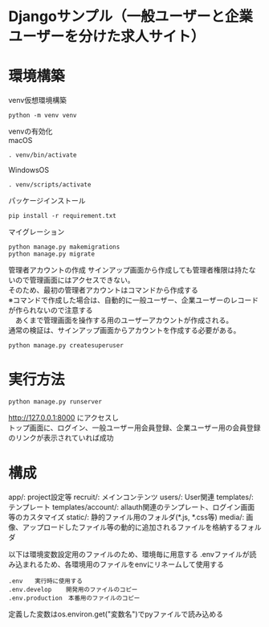 Djangoサンプル（一般ユーザーと企業ユーザーを分けた求人サイト）
====

# 環境構築
venv仮想環境構築
```
python -m venv venv
```
venvの有効化  
macOS  
```
. venv/bin/activate
```

WindowsOS
```
. venv/scripts/activate
```

パッケージインストール
```
pip install -r requirement.txt
```

マイグレーション
```
python manage.py makemigrations
python manage.py migrate
```

管理者アカウントの作成
サインアップ画面から作成しても管理者権限は持たないので管理画面にはアクセスできない。  
そのため、最初の管理者アカウントはコマンドから作成する  
※コマンドで作成した場合は、自動的に一般ユーザー、企業ユーザーのレコードが作られないので注意する  
　あくまで管理画面を操作する用のユーザーアカウントが作成される。  
  通常の検証は、サインアップ画面からアカウントを作成する必要がある。
```
python manage.py createsuperuser
```

# 実行方法
```
python manage.py runserver
```

http://127.0.0.1:8000   にアクセスし  
トップ画面に、ログイン、一般ユーザー用会員登録、企業ユーザー用の会員登録のリンクが表示されていれば成功

# 構成
app/: project設定等
recruit/: メインコンテンツ
users/: User関連
templates/: テンプレート
  templates/account/: allauth関連のテンプレート、ログイン画面等のカスタマイズ
static/: 静的ファイル用のフォルダ(*.js, *.css等)
media/: 画像、アップロードしたファイル等の動的に追加されるファイルを格納するフォルダ

以下は環境変数設定用のファイルのため、環境毎に用意する
.envファイルが読み込まれるため、各環境用のファイルをenvにリネームして使用する
```
.env　　実行時に使用する
.env.develop    開発用のファイルのコピー
.env.production　本番用のファイルのコピー
```

定義した変数はos.environ.get("変数名")でpyファイルで読み込める


